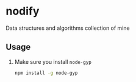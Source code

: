 # nodify

Data structures and algorithms collection of mine

## Usage

1. Make sure you install `node-gyp`

    ```bash
    npm install -g node-gyp
    ```
